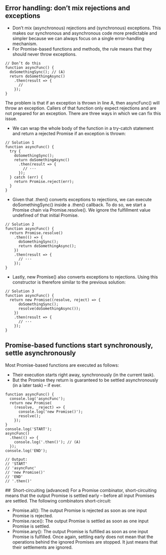## Error handling: don’t mix rejections and exceptions
- Don’t mix (asynchronous) rejections and (synchronous) exceptions. This makes our synchronous and asynchronous code more predictable and simpler because we can always focus on a single error-handling mechanism.
- For Promise-based functions and methods, the rule means that they should never throw exceptions.

```
// Don’t do this
function asyncFunc() {
  doSomethingSync(); // (A)
  return doSomethingAsync()
    .then(result => {
      //
    });
}
```

The problem is that if an exception is thrown in line A, then asyncFunc() will throw an exception. Callers of that function only expect rejections and are not prepared for an exception. There are three ways in which we can fix this issue.

- We can wrap the whole body of the function in a try-catch statement and return a rejected Promise if an exception is thrown:
```
// Solution 1
function asyncFunc() {
  try {
    doSomethingSync();
    return doSomethingAsync()
      .then(result => {
        // ···
      });
  } catch (err) {
    return Promise.reject(err);
  }
}
```

- Given that .then() converts exceptions to rejections, we can execute doSomethingSync() inside a .then() callback. To do so, we start a Promise chain via Promise.resolve(). We ignore the fulfillment value undefined of that initial Promise.
```
// Solution 2
function asyncFunc() {
  return Promise.resolve()
    .then(() => {
      doSomethingSync();
      return doSomethingAsync();
    })
    .then(result => {
      // ···
    });
}
```

- Lastly, new Promise() also converts exceptions to rejections. Using this constructor is therefore similar to the previous solution:
```
// Solution 3
function asyncFunc() {
  return new Promise((resolve, reject) => {
      doSomethingSync();
      resolve(doSomethingAsync());
    })
    .then(result => {
      // ···
    });
}
```

## Promise-based functions start synchronously, settle asynchronously 
Most Promise-based functions are executed as follows:

- Their execution starts right away, synchronously (in the current task).
- But the Promise they return is guaranteed to be settled asynchronously (in a later task) – if ever.

```
function asyncFunc() {
  console.log('asyncFunc');
  return new Promise(
    (resolve, _reject) => {
      console.log('new Promise()');
      resolve();
    });
}
console.log('START');
asyncFunc()
  .then(() => {
    console.log('.then()'); // (A)
  });
console.log('END');

// Output:
// 'START'
// 'asyncFunc'
// 'new Promise()'
// 'END'
// '.then()'
```



## Short-circuiting (advanced)
For a Promise combinator, short-circuiting means that the output Promise is settled early – before all input Promises are settled. The following combinators short-circuit:

- Promise.all(): The output Promise is rejected as soon as one input Promise is rejected.
- Promise.race(): The output Promise is settled as soon as one input Promise is settled.
- Promise.any(): The output Promise is fulfilled as soon as one input Promise is fulfilled.
Once again, settling early does not mean that the operations behind the ignored Promises are stopped. It just means that their settlements are ignored.
